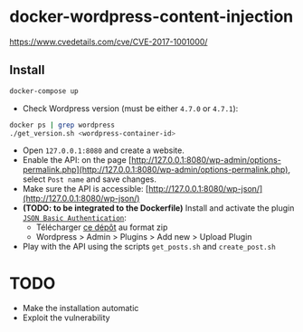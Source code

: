# docker-wordpress-content-injection

https://www.cvedetails.com/cve/CVE-2017-1001000/

## Install

```bash
docker-compose up
```

* Check Wordpress version (must be either `4.7.0` or `4.7.1`):

```bash
docker ps | grep wordpress
./get_version.sh <wordpress-container-id>
```

* Open `127.0.0.1:8080` and create a website.
* Enable the API: on the page [http://127.0.0.1:8080/wp-admin/options-permalink.php](http://127.0.0.1:8080/wp-admin/options-permalink.php), select `Post name` and save changes.
* Make sure the API is accessible: [http://127.0.0.1:8080/wp-json/](http://127.0.0.1:8080/wp-json/)
* **(TODO: to be integrated to the Dockerfile)** Install and activate the plugin [`JSON Basic Authentication`](https://github.com/WP-API/Basic-Auth):
    * Télécharger [ce dépôt](https://github.com/WP-API/Basic-Auth) au format zip
    * Wordpress > Admin > Plugins > Add new > Upload Plugin
* Play with the API using the scripts `get_posts.sh` and `create_post.sh`

# TODO

* Make the installation automatic
* Exploit the vulnerability
